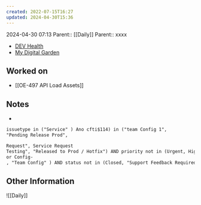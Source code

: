 ```yaml
---
created: 2022-07-15T16:27
updated: 2024-04-30T15:36
---
```

2024-04-30 07:13
Parent:: [[Daily]] 
Parent:: xxxx

- [DEV Health](https://health-configdev.mixtelematics.com/public/mapshow.htm?id=2001&mapid=1A35514B-E08F-4B7C-90B8-CD1774AE8CA3)
- [My Digital Garden](https://my-digital-garden-ten-inky.vercel.app/)

## Worked on

- [[OE-497 API Load Assets]]

## Notes

- 
```txt
issuetype in ("Service" ) Ano cfti$114) in ("team Config 1",
"Pending Release Prod",

Request", Service Request
Testing", "Released to Prod / Hotfix") AND priority not in (Urgent, High) ORDER BY priority desc, createddate ASC
or Config-
, "Team Config" ) AND status not in (Closed, "Support Feedback Required", Parked,

```

## Other Information

![[Daily]]
